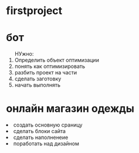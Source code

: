 # firstproject
<h1> бот</h1>
<ol>НУжно:
  <li>Определить объект оптимизации </li>
  <li> понять как оптимизировать</li>
  <li>разбить проект на части</li>
  <li>сделать заготовку</li>
  <li>начать выполнять</li>
</ol>

<h1>онлайн магазин одежды</h1>
  <li>создать основную сраницу</li>
  <li>сделать блоки сайта</li1>
  <li>сделать наполненеие</li>
  <li>поработать над дизайном</>
 </ol>
